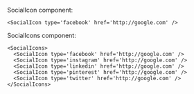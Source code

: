 SocialIcon component:

    <SocialIcon type='facebook' href='http://google.com' />

SocialIcons component:

    <SocialIcons>
      <SocialIcon type='facebook' href='http://google.com' />
      <SocialIcon type='instagram' href='http://google.com' />
      <SocialIcon type='linkedin' href='http://google.com' />
      <SocialIcon type='pinterest' href='http://google.com' />
      <SocialIcon type='twitter' href='http://google.com' />
    </SocialIcons>
